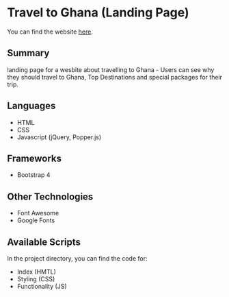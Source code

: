 # Travel to Ghana (Landing Page)

You can find the website [here](https://noelledons.github.io/travel-to-ghana/).

## Summary
landing page for a wesbite about travelling to Ghana - Users can see why they should travel to Ghana, Top Destinations and special packages for their trip.

## Languages
- HTML
- CSS
- Javascript (jQuery, Popper.js)

## Frameworks
- Bootstrap 4

## Other Technologies
- Font Awesome
- Google Fonts

## Available Scripts
In the project directory, you can find the code for:
 - Index (HMTL)
 - Styling (CSS)
 - Functionality (JS)
